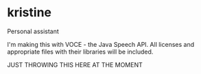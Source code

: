 # kristine
Personal assistant

I'm making this with VOCE - the Java Speech API.  All licenses and appropriate files with their libraries will be included.

JUST THROWING THIS HERE AT THE MOMENT
